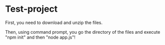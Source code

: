 # Test-project

First, you need to download and unzip the files.

Then, using command prompt, you go the directory of the files and execute "npm init" and then "node app.js"!

